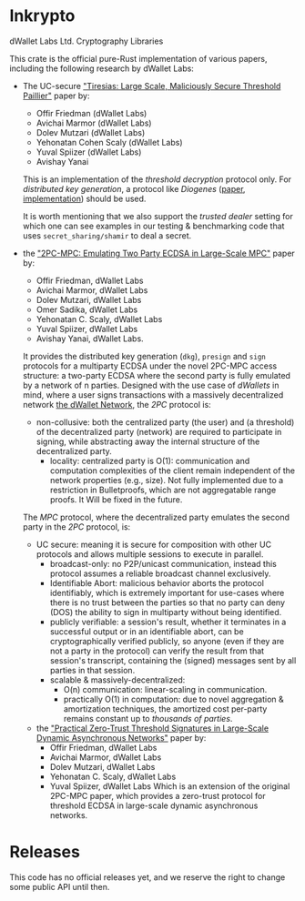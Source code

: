 # Inkrypto 

dWallet Labs Ltd. Cryptography Libraries

This crate is the official pure-Rust implementation of various papers, including the following research by dWallet Labs:
- The UC-secure ["Tiresias: Large Scale, Maliciously Secure Threshold Paillier"](https://eprint.iacr.org/2023/998) paper by:
  - Offir Friedman (dWallet Labs)
  - Avichai Marmor (dWallet Labs)
  - Dolev Mutzari (dWallet Labs)
  - Yehonatan Cohen Scaly (dWallet Labs)
  - Yuval Spiizer (dWallet Labs)
  - Avishay Yanai

  This is an implementation of the *threshold decryption* protocol only.
  For *distributed key generation*, a protocol like
  *Diogenes* ([paper](https://eprint.iacr.org/2020/374), [implementation](https://github.com/JustinDrake/LigeroRSA))
  should be used.

  It is worth mentioning that we also support the *trusted dealer* setting for which one can see examples in our testing &
  benchmarking code that uses `secret_sharing/shamir` to deal a secret.

- the ["2PC-MPC: Emulating Two Party ECDSA in Large-Scale MPC"](https://eprint.iacr.org/2024/253) paper by:
  - Offir Friedman, dWallet Labs
  - Avichai Marmor, dWallet Labs
  - Dolev Mutzari, dWallet Labs
  - Omer Sadika, dWallet Labs
  - Yehonatan C. Scaly, dWallet Labs
  - Yuval Spiizer, dWallet Labs
  - Avishay Yanai, dWallet Labs.

  It provides the distributed key generation (`dkg`), `presign` and `sign` protocols for a multiparty ECDSA under the
  novel
  2PC-MPC access structure: a two-party ECDSA where the second party is fully emulated by a network of n parties.
  Designed with the use case of _dWallets_ in mind, where a user signs transactions with a massively decentralized
  network [the dWallet Network](https://dwallet.io), the _2PC_ protocol is:
  
  - non-collusive: both the centralized party (the user) and (a threshold) of the decentralized party (network) are
    required to
    participate in signing, while abstracting away the internal structure of the decentralized party.
    - locality: centralized party is O(1): communication and computation complexities of the client remain independent of
      the network properties (e.g., size).
      Not fully implemented due to a restriction in Bulletproofs, which are not aggregatable range proofs.
      It Will be fixed in the future.
  
  The _MPC_ protocol, where the decentralized party emulates the second party in the _2PC_ protocol, is:
  
  - UC secure: meaning it is secure for composition with other UC protocols and allows multiple sessions to execute in
    parallel.
    - broadcast-only: no P2P/unicast communication, instead this protocol assumes a reliable broadcast channel exclusively.
    - Identifiable Abort: malicious behavior aborts the protocol identifiably, which is extremely important
      for use-cases where there is no trust between the parties so that no party can deny (DOS) the ability to sign in
      multiparty without being identified.
    - publicly verifiable: a session's result, whether it terminates in a successful output or in an identifiable abort, can
      be cryptographically verified publicly, so anyone (even if they are not a party in the protocol) can verify the
      result from that session's transcript, containing the (signed) messages sent by all parties in that session.
    - scalable & massively-decentralized:
        - O(n) communication: linear-scaling in communication.
        - practically O(1) in computation: due to novel aggregation & amortization techniques, the amortized cost per-party
          remains constant up to *thousands of parties*.
  - the ["Practical Zero-Trust Threshold Signatures in Large-Scale Dynamic Asynchronous Networks"](https://eprint.iacr.org/2025/297) paper by:
    - Offir Friedman, dWallet Labs
    - Avichai Marmor, dWallet Labs
    - Dolev Mutzari, dWallet Labs
    - Yehonatan C. Scaly, dWallet Labs
    - Yuval Spiizer, dWallet Labs
    Which is an extension of the original 2PC-MPC paper, which provides a zero-trust protocol for threshold ECDSA in large-scale dynamic asynchronous networks.

# Releases
This code has no official releases yet, and we reserve the right to change some public API until then.
